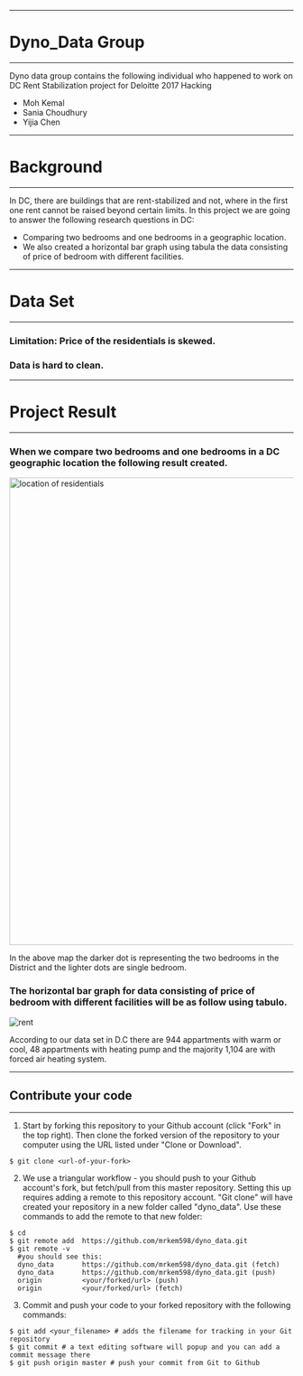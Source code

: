 ***
# Dyno_Data Group
***
Dyno data group contains the following individual who happened to work on DC Rent Stabilization project for Deloitte 2017 Hacking
* Moh Kemal
* Sania Choudhury
* Yijia Chen

***
# Background
***
In DC, there are  buildings that are rent-stabilized and not, where in the first one rent cannot be raised beyond certain limits. In this project we are going to answer the following research questions in DC:
  * Comparing two bedrooms and one bedrooms in a geographic location.
  * We also created a horizontal bar graph using tabula the data consisting of price of bedroom with different facilities.

***
# Data Set
***
### Limitation: Price of the residentials is skewed.
### Data is hard to clean.

***
# Project Result
***
### When we compare two bedrooms and one bedrooms in a DC  geographic location the following result created.
<img width="828" alt="location of residentials" src="https://user-images.githubusercontent.com/23619819/31048991-160654da-a5f8-11e7-9103-0d0cf1d8dcce.png">

In the above map the darker dot is representing the two bedrooms in the District and the lighter dots are single bedroom.

### The horizontal bar graph for data consisting of price of bedroom with different facilities will be as follow using tabulo.
![rent](https://user-images.githubusercontent.com/23619819/31048992-178a7746-a5f8-11e7-997c-821dfa609377.png)

According to our data set in D.C there are 944 appartments with warm or cool, 48 appartments with heating pump and the majority 1,104 are with forced air heating system.

***
## Contribute your code
***

1. Start by forking this repository to your Github account (click "Fork" in the top right).
Then clone the forked version of the repository to your computer using the URL listed under "Clone or Download".
```
$ git clone <url-of-your-fork>
```
2. We use a triangular workflow - you should push to your Github account's fork, but fetch/pull from this master repository. Setting this up requires adding a remote to this repository account. "Git clone" will have created your repository in a new folder called "dyno_data". Use these commands to add the remote to that new folder:
```
$ cd
$ git remote add  https://github.com/mrkem598/dyno_data.git
$ git remote -v
  #you should see this:
  dyno_data       https://github.com/mrkem598/dyno_data.git (fetch)
  dyno_data       https://github.com/mrkem598/dyno_data.git (push)
  origin          <your/forked/url> (push)
  origin          <your/forked/url> (fetch)
```
3. Commit and push your code to your forked repository with the following commands:
```
$ git add <your_filename> # adds the filename for tracking in your Git repository
$ git commit # a text editing software will popup and you can add a commit message there
$ git push origin master # push your commit from Git to Github
```
